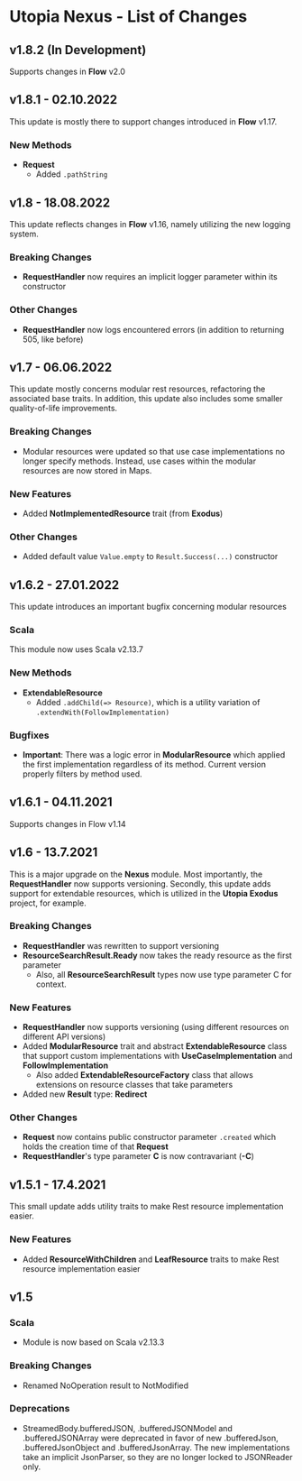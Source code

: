 # Utopia Nexus - List of Changes

## v1.8.2 (In Development)
Supports changes in **Flow** v2.0

## v1.8.1 - 02.10.2022
This update is mostly there to support changes introduced in **Flow** v1.17.
### New Methods
- **Request**
  - Added `.pathString`

## v1.8 - 18.08.2022
This update reflects changes in **Flow** v1.16, namely utilizing the new logging system.
### Breaking Changes
- **RequestHandler** now requires an implicit logger parameter within its constructor
### Other Changes
- **RequestHandler** now logs encountered errors (in addition to returning 505, like before)

## v1.7 - 06.06.2022
This update mostly concerns modular rest resources, refactoring the associated base traits. 
In addition, this update also includes some smaller quality-of-life improvements.
### Breaking Changes
- Modular resources were updated so that use case implementations no longer specify methods. Instead, use cases within 
  the modular resources are now stored in Maps.
### New Features
- Added **NotImplementedResource** trait (from **Exodus**)
### Other Changes
- Added default value `Value.empty` to `Result.Success(...)` constructor

## v1.6.2 - 27.01.2022
This update introduces an important bugfix concerning modular resources
### Scala
This module now uses Scala v2.13.7
### New Methods
- **ExtendableResource**
  - Added `.addChild(=> Resource)`, which is a utility variation of `.extendWith(FollowImplementation)`
### Bugfixes
- **Important**: There was a logic error in **ModularResource** which applied the first implementation 
  regardless of its method. Current version properly filters by method used.

## v1.6.1 - 04.11.2021
Supports changes in Flow v1.14

## v1.6 - 13.7.2021
This is a major upgrade on the **Nexus** module. Most importantly, the **RequestHandler** now supports 
versioning. Secondly, this update adds support for extendable resources, which is utilized in the 
**Utopia Exodus** project, for example.
### Breaking Changes
- **RequestHandler** was rewritten to support versioning
- **ResourceSearchResult.Ready** now takes the ready resource as the first parameter
  - Also, all **ResourceSearchResult** types now use type parameter C for context.
### New Features
- **RequestHandler** now supports versioning (using different resources on different API versions)
- Added **ModularResource** trait and abstract **ExtendableResource** class that support 
  custom implementations with **UseCaseImplementation** and **FollowImplementation**
  - Also added **ExtendableResourceFactory** class that allows extensions on resource classes that take parameters
- Added new **Result** type: **Redirect**
### Other Changes
- **Request** now contains public constructor parameter `.created` 
  which holds the creation time of that **Request**
- **RequestHandler**'s type parameter **C** is now contravariant (**-C**)

## v1.5.1 - 17.4.2021
This small update adds utility traits to make Rest resource implementation easier.
### New Features
- Added **ResourceWithChildren** and **LeafResource** traits to make Rest resource 
  implementation easier

## v1.5
### Scala
- Module is now based on Scala v2.13.3
### Breaking Changes
- Renamed NoOperation result to NotModified
### Deprecations
- StreamedBody.bufferedJSON, .bufferedJSONModel and .bufferedJSONArray were deprecated in favor of new 
.bufferedJson, .bufferedJsonObject and .bufferedJsonArray. The new implementations take an implicit 
JsonParser, so they are no longer locked to JSONReader only.

